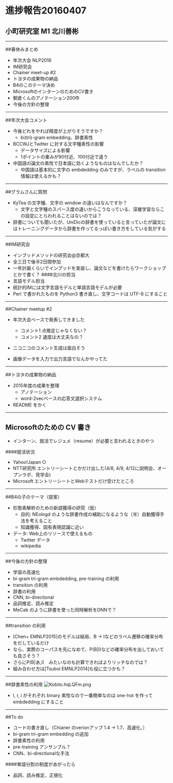 # 進捗報告20160407
## 小町研究室 M1 北川善彬
---
##春休みまとめ
* 年次大会 NLP2016
* IM研究会
* Chainer meet-up #2
* トヨタの成果物の納品
* B4のこのテーマ決め
* MicrosoftのインターンのためのCV書き
* 朝倉くんのアノテーション200件
* 今後の方針の整理

---
##年次大会コメント
* 今後どれをやれば精度が上がりそうですか？
    * bi(tri)-gram embedding、辞書素性
* BCCWJとTwitter に対する文字種素性の影響
    * データサイズによる影響
    * 1ポイントの重みが90付近、100付近で違う
* 中国語の論文の素性で日本語に効くようなものはなんでしたか？ 
    * 中国語は基本的に文字の embdedding のみですが、ラベルの transition 情報は使えるかも？

---
##グラムさんに質問
* KyTea の文字種、文字の window の違いはなんですか？
    * 文字と文字種のスパース度の違いからこうなっている、深層学習ならこの設定にとらわれることはないのでは？
* 辞書についても聞いたが、UniDicの辞書を使っていると言っていたが論文にはトレーニングデータから辞書を作ってるっぽい書き方をしている気がする

---
##IM研究会
* インプッドメソッドの研究会@京都大
* 全三日で後半2日間参加
* 一年計画くらいでインプッドを実装し、論文などを書けたらワークショップとかで書く？
####北川の担当
* 言語モデル担当
* 統計的IMには文字言語モデルと単語言語モデルが必要
* Perl で書かれたものを Python3 書き直し、文字コードは UTF-8 にすること

---
##Chainer meetup #2
* 年次大会ベースで発表してきました
    * コメント1 点推定じゃなくない？
    * コメント2 速度は大丈夫なの？

* ニコニコのコメント生成は面白そう
* 画像データを入力で出力言語でなんかやってた

---
##トヨタの成果物の納品
* 2015年度の成果を整理
    * アノテーション
    * word-2vecベースの応答文選択システム
* README をかく

---
## Microsoftのための CV 書き
* インターン、就活でレジュメ（resume）が必要と言われるときのやつ

####就活状況
* Yahoo!Japan ○
* NTT研究所 エントリーシートとかだけ出した(4/8, 4/9, 4/12に説明会、オープンラボ、見学会)
* Microsoft エントリーシートとWebテストだけ受けたところ

---
##B4の子のテーマ（提案）
* 形態素解析のための新語獲得の研究（仮）
    * 目的: NEologd のような辞書作成の補助になるような（半）自動獲得手法を考えること
    * 知識獲得、固有表現認識に近い
* データ: Web上のリソースで使えるもの
    * Twitter データ 
    * wikipedia

---

##今後の方針の整理
* 学習の高速化
* bi-gram tri-gram embdedding, pre-training の利用
* transition の利用
* 辞書の利用
* CNN, bi-directional
* 品詞推定、読み推定
* MeCab のように辞書を使った同時解析をDNNで？

---
##transition の利用
* [Chen+ EMNLP2015]のモデルは結局、B → Iなどのラベル遷移の確率分布をだしているだけ
* なら、実際のコーパスを先になめて、P(B|I)などの確率分布を出しておいても良さそう？
* さらにP(B|あ,I)　みたいなのも計算できればよりリッチなのでは？
* 組み合わせ方は[Tsuboi EMNLP2014]も役に立つかも？

---
##辞書素性の利用
![Kobito.hqLQFm.png](https://qiita-image-store.s3.amazonaws.com/0/76221/2e42ef52-dfbe-acd2-85fc-706d04f6864b.png "Kobito.hqLQFm.png")
* l, r, i がそれぞれ binary 素性なので一番簡単なのは one-hot を作って embdedding にすること

---
##To do
* コードの書き直し（Chianer のverionアップ 1.4 → 1.7、高速化、）
* bi-gram tri-gram embedding の追加
* 辞書素性の利用
* pre-training アンサンブル？
* CNN、bi-directionalな手法

####単語分割の制度があがったら
* 品詞、読み推定、正規化

